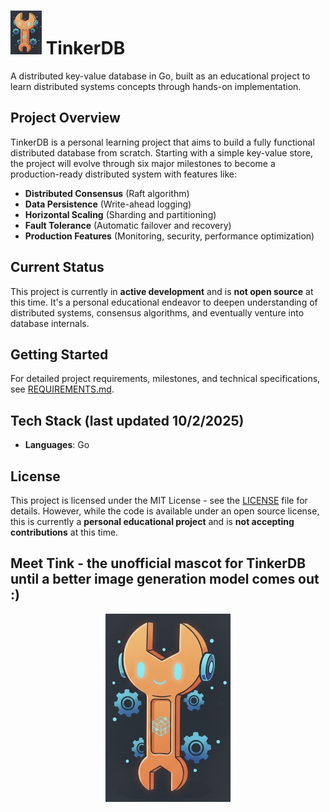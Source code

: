 # <img src="docs/logo.jpeg" alt="TinkerDB Logo" width="50" height="70"> TinkerDB

A distributed key-value database in Go, built as an educational project to learn distributed systems concepts through hands-on implementation.

## Project Overview

TinkerDB is a personal learning project that aims to build a fully functional distributed database from scratch. Starting with a simple key-value store, the project will evolve through six major milestones to become a production-ready distributed system with features like:

- **Distributed Consensus** (Raft algorithm)
- **Data Persistence** (Write-ahead logging)
- **Horizontal Scaling** (Sharding and partitioning)
- **Fault Tolerance** (Automatic failover and recovery)
- **Production Features** (Monitoring, security, performance optimization)

## Current Status

This project is currently in **active development** and is **not open source** at this time. It's a personal educational endeavor to deepen understanding of distributed systems, consensus algorithms, and eventually venture into database internals.

## Getting Started

For detailed project requirements, milestones, and technical specifications, see [REQUIREMENTS.md](./REQUIREMENTS.md).

## Tech Stack (last updated 10/2/2025)

- **Languages**: Go

## License

This project is licensed under the MIT License - see the [LICENSE](LICENSE) file for details. However, while the code is available under an open source license, this is currently a **personal educational project** and is **not accepting contributions** at this time.

## Meet Tink - the unofficial mascot for TinkerDB until a better image generation model comes out :)
<div align="center">
  <img src="docs/logo.jpeg" alt="TinkerDB 
  Logo" width="200">
</div>